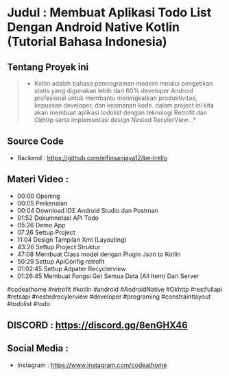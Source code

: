 # Judul : Membuat Aplikasi Todo List Dengan Android Native Kotlin (Tutorial Bahasa Indonesia)

## Tentang Proyek ini
> * Kotlin adalah bahasa pemrograman modern melalui pengetikan statis yang digunakan lebih dari 60% developer Android profesional untuk membantu meningkatkan
produktivitas, kepuasan developer, dan keamanan kode. dalam project ini kita akan membuat aplikasi todolist dengan teknologi Retrofit dan Okhttp serta implementasi 
design Nested RecylerView.
.*

## Source Code
- Backend : https://github.com/elfinsanjaya12/be-trello


## Materi Video :
- 00:00 Opening
- 00:05 Perkenalan
- 00:04 Download IDE Android Studio dan Postman
- 01:52 Dokumnetasi API Todo
- 05:26 Demo App
- 07:26 Settup Project
- 11:04 Design Tampilan Xml (Layouting)
- 43:26 Settup Project Struktur
- 47:08 Membuat Class model dengan Plugin Json  to Kotlin
- 50:29 Settup ApiConfig retrofit
- 01:02:45 Settup Adpater Recyclerview
- 01:26:45 Membuat Fungsi Get Semua Data (All Item) Dari Server

#codeathome #retrofit #kotlin #android #AndroidNative #Okhttp #restfullapi #retsapi #nestedrecylerview #developer #programing #constraintlayout #todolist #todo


## DISCORD : https://discord.gg/8enGHX46

## Social Media :
- Instagram : https://www.instagram.com/codeathome
